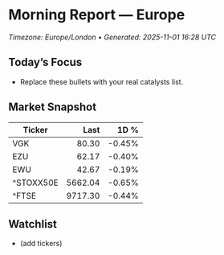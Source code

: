 # Morning Report — Europe
_Timezone: Europe/London • Generated: 2025-11-01 16:28 UTC_

## Today’s Focus
- Replace these bullets with your real catalysts list.

## Market Snapshot
| Ticker | Last | 1D % |
|---|---:|---:|
| VGK | 80.30 | -0.45% |
| EZU | 62.17 | -0.40% |
| EWU | 42.67 | -0.19% |
| ^STOXX50E | 5662.04 | -0.65% |
| ^FTSE | 9717.30 | -0.44% |

## Watchlist
- (add tickers)
